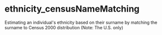 # ethnicity_censusNameMatching
Estimating an individual's ethnicity based on their surname by matching the surname to Census 2000 distribution (Note: The U.S. only)

